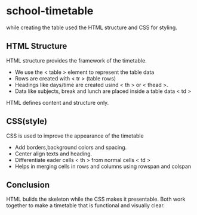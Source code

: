 # school-timetable
while creating the table used the HTML structure and CSS for styling.

## HTML Structure
HTML structure provides the framework of the timetable.
<ul>
  <li>We use the < table > element to represent the table data</li>
  <li>Rows are created with < tr > (table rows) </li>
  <li>Headings like days/time are created usind < th >  or < thead >.</li>
  <li>Data like subjects, break and lunch are placed inside a table data < td ></li>
</ul>
HTML defines content and structure only.

## CSS(style)
CSS is used to improve the appearance of the timetable
<ul>
  <li>Add borders,background colors and spacing.</li>
  <li>Center align texts and heading.</li>
  <li>Differentiate eader cells < th > from normal cells < td ></li>
  <li>Helps in merging cells in rows and columns using rowspan and colspan</li>
</ul>


## Conclusion
HTML bulids the skeleton while the CSS makes it presentable.
Both work together to make a timetable that is functional and visually clear.

